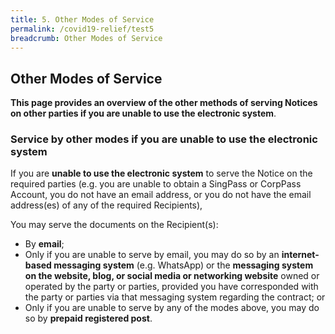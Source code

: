 ```yaml
---
title: 5. Other Modes of Service
permalink: /covid19-relief/test5
breadcrumb: Other Modes of Service
---
```


## Other Modes of Service ##

**This page provides an overview of the other methods of serving Notices on other parties if you are unable to use the electronic system**.

### Service by other modes if you are unable to use the electronic system ###

If you are **unable to use the electronic system** to serve the Notice on the required parties (e.g. you are unable to obtain a SingPass or CorpPass Account, you do not have an email address, or you do not have the email address(es) of any of the required Recipients),

You may serve the documents on the Recipient(s):
* By **email**;
* Only if you are unable to serve by email, you may do so by an **internet-based messaging system** (e.g. WhatsApp) or the **messaging system on the website, blog, or social media or networking website** owned or operated by the party or parties, provided you have corresponded with the party or parties via that messaging system regarding the contract; or
* Only if you are unable to serve by any of the modes above, you may do so by **prepaid registered post**.

